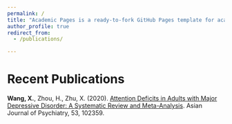 ```yaml
---
permalink: /
title: "Academic Pages is a ready-to-fork GitHub Pages template for academic personal websites"
author_profile: true
redirect_from: 
  - /publications/

---
```


Recent Publications
======
<strong>Wang, X.</strong>, Zhou, H., Zhu, X. (2020). [Attention Deficits in Adults with Major Depressive Disorder: A Systematic Review and Meta-Analysis](https://www.sciencedirect.com/science/article/pii/S187620182030472X?via%3Dihub). Asian Journal of Psychiatry, 53, 102359. 
